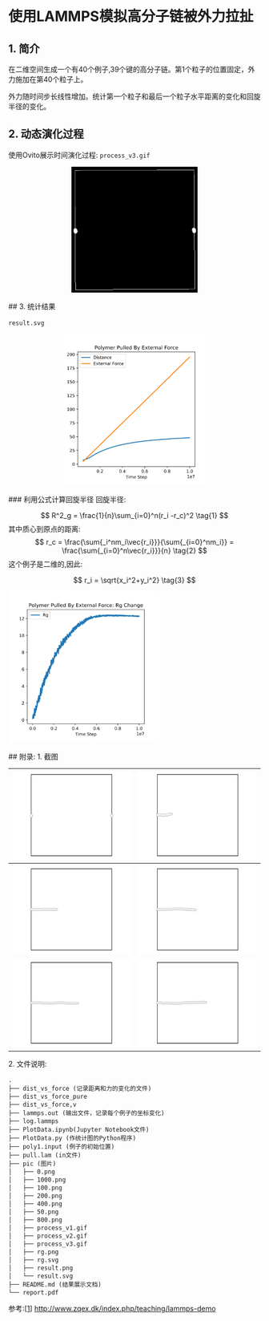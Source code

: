 # 使用LAMMPS模拟高分子链被外力拉扯

## 1. 简介
在二维空间生成一个有40个例子,39个键的高分子链。第1个粒子的位置固定，外力施加在第40个粒子上。

外力随时间步长线性增加。统计第一个粒子和最后一个粒子水平距离的变化和回旋半径的变化。

## 2. 动态演化过程
使用Ovito展示时间演化过程: `process_v3.gif`
<p align="center">
<img src='./pic/process_v3.gif' width='50%'>
</p>


<div style="page-break-after: always;"></div>
## 3. 统计结果

`result.svg`

<p align="center">
<img src='./pic/result.svg' width='60%'>
</p>
### 利用公式计算回旋半径
回旋半径:

$$
R^2_g = \frac{1}{n}\sum_{i=0}^n(r_i -r_c)^2 \tag{1}
$$
其中质心到原点的距离:
$$
r_c = \frac{\sum{_i^nm_i\vec{r_i}}}{\sum{_{i=0}^nm_i}} = \frac{\sum{_{i=0}^n\vec{r_i}}}{n} \tag{2}
$$
这个例子是二维的,因此:

$$
r_i = \sqrt{x_i^2+y_i^2} \tag{3}
$$


<p>
<img src='./pic/rg.svg' width='60%'>
</p>


<div style="page-break-after: always;"></div>
## 附录: 
1. 截图

| ![](./pic/0.png)   | ![](./pic/100.png)  |
| -------------- | --------------- |
| ![](./pic/200.png) | ![](./pic/400.png)  |
| ![](./pic/800.png) | ![](./pic/1000.png) |

<div style="page-break-after: always;"></div>
2. 文件说明:

   ```
   .
   ├── dist_vs_force (记录距离和力的变化的文件)
   ├── dist_vs_force_pure
   ├── dist_vs_force,v
   ├── lammps.out (输出文件，记录每个例子的坐标变化)
   ├── log.lammps
   ├── PlotData.ipynb(Jupyter Notebook文件)
   ├── PlotData.py (作统计图的Python程序)
   ├── poly1.input (例子的初始位置)
   ├── pull.lam (in文件)
   ├── pic (图片)
   │   ├── 0.png
   │   ├── 1000.png
   │   ├── 100.png
   │   ├── 200.png
   │   ├── 400.png
   │   ├── 50.png
   │   ├── 800.png
   │   ├── process_v1.gif
   │   ├── process_v2.gif
   │   ├── process_v3.gif
   │   ├── rg.png
   │   ├── rg.svg
   │   ├── result.png
   │   └── result.svg
   ├── README.md (结果展示文档)
└── report.pdf
   ```
   
   

参考:[[1](http://www.zqex.dk/index.php/teaching/lammps-demo)] http://www.zqex.dk/index.php/teaching/lammps-demo